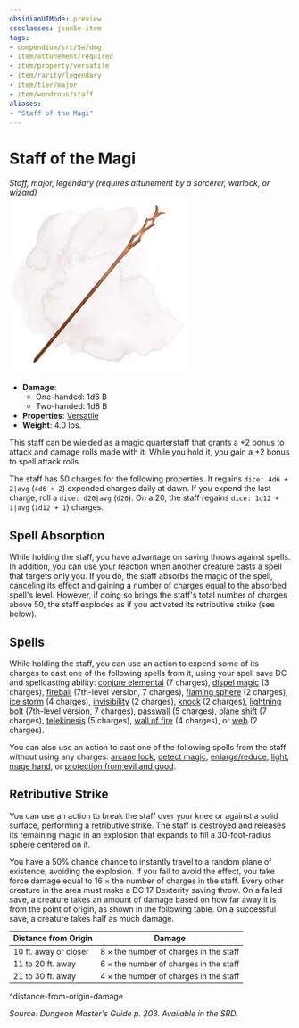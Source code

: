 ```yaml
---
obsidianUIMode: preview
cssclasses: json5e-item
tags:
- compendium/src/5e/dmg
- item/attunement/required
- item/property/versatile
- item/rarity/legendary
- item/tier/major
- item/wondrous/staff
aliases: 
- "Staff of the Magi"
---
```

# Staff of the Magi
*Staff, major, legendary (requires attunement by a sorcerer, warlock, or wizard)*  
![](4-Resources/Compendium/items/img/staff-of-the-magi.webp#right)  

- **Damage**:
  - One-handed: 1d6 B
  - Two-handed: 1d8 B
- **Properties**: [Versatile](4-Resources/Compendium/rules/item-properties.md#Versatile)
- **Weight**: 4.0 lbs.

This staff can be wielded as a magic quarterstaff that grants a +2 bonus to attack and damage rolls made with it. While you hold it, you gain a +2 bonus to spell attack rolls.

The staff has 50 charges for the following properties. It regains `dice: 4d6 + 2|avg` (`4d6 + 2`) expended charges daily at dawn. If you expend the last charge, roll a `dice: d20|avg` (`d20`). On a 20, the staff regains `dice: 1d12 + 1|avg` (`1d12 + 1`) charges.

## Spell Absorption

While holding the staff, you have advantage on saving throws against spells. In addition, you can use your reaction when another creature casts a spell that targets only you. If you do, the staff absorbs the magic of the spell, canceling its effect and gaining a number of charges equal to the absorbed spell's level. However, if doing so brings the staff's total number of charges above 50, the staff explodes as if you activated its retributive strike (see below).

## Spells

While holding the staff, you can use an action to expend some of its charges to cast one of the following spells from it, using your spell save DC and spellcasting ability: [conjure elemental](4-Resources/Compendium/spells/conjure-elemental.md) (7 charges), [dispel magic](4-Resources/Compendium/spells/dispel-magic.md) (3 charges), [fireball](4-Resources/Compendium/spells/fireball.md) (7th-level version, 7 charges), [flaming sphere](4-Resources/Compendium/spells/flaming-sphere.md) (2 charges), [ice storm](4-Resources/Compendium/spells/ice-storm.md) (4 charges), [invisibility](4-Resources/Compendium/spells/invisibility.md) (2 charges), [knock](4-Resources/Compendium/spells/knock.md) (2 charges), [lightning bolt](4-Resources/Compendium/spells/lightning-bolt.md) (7th-level version, 7 charges), [passwall](4-Resources/Compendium/spells/passwall.md) (5 charges), [plane shift](4-Resources/Compendium/spells/plane-shift.md) (7 charges), [telekinesis](4-Resources/Compendium/spells/telekinesis.md) (5 charges), [wall of fire](4-Resources/Compendium/spells/wall-of-fire.md) (4 charges), or [web](4-Resources/Compendium/spells/web.md) (2 charges).

You can also use an action to cast one of the following spells from the staff without using any charges: [arcane lock](4-Resources/Compendium/spells/arcane-lock.md), [detect magic](4-Resources/Compendium/spells/detect-magic.md), [enlarge/reduce](4-Resources/Compendium/spells/enlarge-reduce.md), [light](4-Resources/Compendium/spells/light.md), [mage hand](4-Resources/Compendium/spells/mage-hand.md), or [protection from evil and good](4-Resources/Compendium/spells/protection-from-evil-and-good.md).

## Retributive Strike

You can use an action to break the staff over your knee or against a solid surface, performing a retributive strike. The staff is destroyed and releases its remaining magic in an explosion that expands to fill a 30-foot-radius sphere centered on it.

You have a 50% chance chance to instantly travel to a random plane of existence, avoiding the explosion. If you fail to avoid the effect, you take force damage equal to 16 × the number of charges in the staff. Every other creature in the area must make a DC 17 Dexterity saving throw. On a failed save, a creature takes an amount of damage based on how far away it is from the point of origin, as shown in the following table. On a successful save, a creature takes half as much damage.

| Distance from Origin | Damage |
|----------------------|--------|
| 10 ft. away or closer | 8 × the number of charges in the staff |
| 11 to 20 ft. away | 6 × the number of charges in the staff |
| 21 to 30 ft. away | 4 × the number of charges in the staff |
^distance-from-origin-damage

*Source: Dungeon Master's Guide p. 203. Available in the SRD.*